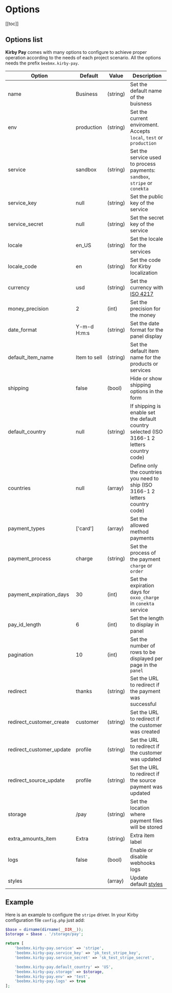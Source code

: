# Options

[[toc]]

## Options list

**Kirby Pay** comes with many options to configure to achieve proper operation according to the needs of each project scenario. All the options needs the prefix `beebmx.kirby-pay`.

| Option | Default | Value | Description |
| ------ | ------- | ----- | ----------- |
| name | Business | (string) | Set the default name of the buisness |
| env | production | (string) | Set the current enviroment.  Accepts `local`, `test` or `production` |
| service | sandbox | (string) | Set the service used to process payments: `sandbox`, `stripe` or `conekta` |
| service_key | null | (string) | Set the public key of the service |
| service_secret | null | (string) | Set the secret key of the service |
| locale | en_US | (string) | Set the locale for the services |
| locale_code | en | (string) | Set the code for Kirby localization |
| currency | usd | (string) | Set the currency with [ISO 4217](https://en.wikipedia.org/wiki/ISO_4217) |
| money_precision | 2 | (int) | Set the precision for the money |
| date_format | Y-m-d H<span>:</span>m<span>:</span>s | (string) | Set the date format for the panel display |
| default_item_name | Item to sell |(string) | Set the default item name for the products or services |
| shipping | false | (bool) | Hide or show shipping options in the form |
| default_country | null | (string) | If shipping is enable set the default country selected (ISO 3166-1 2 letters country code) |
| countries | null | (array) | Define only the countries you need to ship (ISO 3166-1 2 letters country code) |
| payment_types | ['card'] | (array) | Set the allowed method payments |
| payment_process | charge |(string) | Set the process of the payment `charge` or `order` |
| payment_expiration_days | 30 | (int) | Set the expiration days for `oxxo_charge` in `conekta` service |
| pay_id_length | 6 | (int) | Set the length to display in panel |
| pagination | 10 | (int) | Set the number of rows to be displayed per page in the `panel` |
| redirect | thanks |(string) | Set the URL to redirect if the payment was successful |
| redirect_customer_create | customer |(string) | Set the URL to redirect if the customer was created |
| redirect_customer_update | profile |(string) | Set the URL to redirect if the customer was updated |
| redirect_source_update | profile |(string) | Set the URL to redirect if the source payment was updated |
| storage | /pay | (string) | Set the location where payment files will be stored |
| extra_amounts_item | Extra | (string) | Extra item label
| logs | false | (bool) | Enable or disable webhooks logs |
| styles |  | (array) | Update default [styles](/guide/styles) |

## Example

Here is an example to configure the `stripe` driver. In your Kirby configuration file `config.php`  just add:

```php
$base = dirname(dirname(__DIR__));
$storage = $base . '/storage/pay';

return [
    'beebmx.kirby-pay.service' => 'stripe',
    'beebmx.kirby-pay.service_key' => 'pk_test_stripe_key',
    'beebmx.kirby-pay.service_secret' => 'sk_test_stripe_secret',

    'beebmx.kirby-pay.default_country' => 'US',
    'beebmx.kirby-pay.storage' => $storage,
    'beebmx.kirby-pay.env' => 'test',
    'beebmx.kirby-pay.logs' => true
];
```